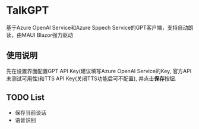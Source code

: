 # TalkGPT
基于Azure OpenAI Service和Azure Sppech Service的GPT客户端，支持自动朗读，由MAUI Blazor强力驱动

## 使用说明

先在设置界面配置GPT API Key(建议填写Azure OpenAI Service的Key, 官方API未测试可用性)和TTS API Key(关闭TTS功能后可不配置), 并点击**保存**按钮.

## TODO List

+ 保存当前谈话
+ 语音识别
